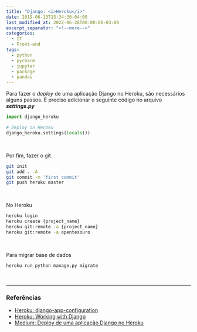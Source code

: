 ```yaml
---
title: "Django: <i>Heroku</i>"
date: 2019-06-13T15:34:30-04:00
last_modified_at: 2022-06-28T00:00:00-03:00
excerpt_separator: "<!--more-->"
categories:
  - IT
  - Front-end
tags:
  - python
  - pycharm
  - jupyter
  - package
  - pandas
---
```


Para fazer o _deploy_ de uma aplicação Django no Heroku, são necessários alguns passos. É preciso adicionar o seguinte código no arquivo **_settings.py_**

```python
import django_heroku

# Deploy on Heroku
django_heroku.settings(locals())
```

<br>

Por fim, fazer o git

```bash
git init
git add . -A
git commit -m 'first commit'
git push heroku master
```

<br>

No Heroku

```bash
heroku login
heroku create {project_name}
heroku git:remote -a {project_name}
heroku git:remote -a opentesouro
```

<br>

Para migrar base de dados

```bash
heroku run python manage.py migrate
```

<br>

---

### Referências

- [Heroku: django-app-configuration](https://devcenter.heroku.com/articles/django-app-configuration)
- [Heroku: Working with Django](https://devcenter.heroku.com/categories/working-with-django)
- [Medium: Deploy de uma aplicação Django no Heroku](https://medium.com/@renatojlelis/deploy-de-uma-aplica%C3%A7%C3%A3o-django-no-heroku-267ae0842410)
